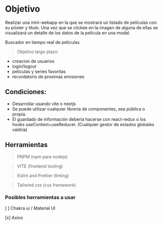 # Objetivo

Realizar una mini-webapp en la que se mostrará un listado de películas con su póster y título. Una vez que se clickee en la imagen de alguna de ellas se visualizará un detalle de los datos de la película en una modal.

Buscador en tiempo real de peliculas.

> Objetivo largo plazo:

- creacion de usuarios
- login/logout
- peliculas y series favoritas
- recordatorio de proximas emisiones

## Condiciones:

- Desarrollar usando vite o nextjs
- Se puede utilizar cualquier librería de componentes, sea pública o propia.
- El guardado de información debería hacerse con react-redux o los hooks useContext+useReducer. (Cualquier gestor de estados globales valdría)

## Herramientas

> PNPM (npm para nodejs)

> VITE (frontend tooling)

> Eslint and Prettier (linting)

> Tailwind css (css framework)

### Posibles herramientas a usar

[ ] Chakra ui / Material UI

[x] Axios
